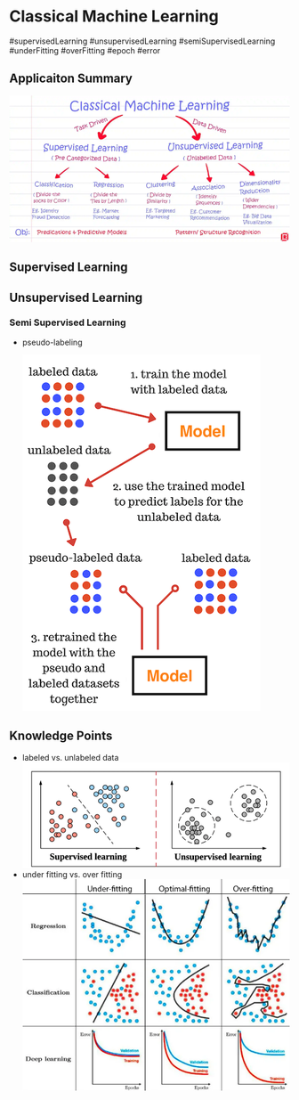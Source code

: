 # Classical Machine Learning

#supervisedLearning #unsupervisedLearning #semiSupervisedLearning #underFitting #overFitting #epoch #error

## Applicaiton Summary
![classicalML_applications](./images/classicalML_applications.png)

## Supervised Learning

## Unsupervised Learning

### Semi Supervised Learning
- pseudo-labeling

    ![pseudo-labeling](./images/semiSupervisedLearning_pseudo_labeling.png)

## Knowledge Points
- labeled vs. unlabeled data
![classicalML_dataset](./images/classicalML_dataset.png)
- under fitting vs. over fitting
![classicalML_uderfitting_overfitting](./images/classicalML_uderfitting_overfitting.png)
